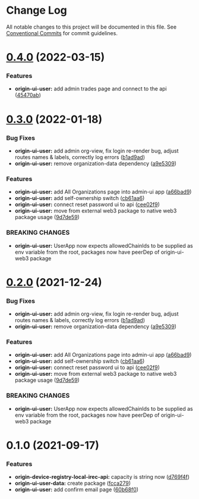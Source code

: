# Change Log

All notable changes to this project will be documented in this file.
See [Conventional Commits](https://conventionalcommits.org) for commit guidelines.

# [0.4.0](https://github.com/energywebfoundation/origin/compare/@energyweb/origin-ui-user-data@0.3.0...@energyweb/origin-ui-user-data@0.4.0) (2022-03-15)


### Features

* **origin-ui-user:** add admin trades page and connect to the api ([45470ab](https://github.com/energywebfoundation/origin/commit/45470ab4d71718d070b09aee2b410c515459669f))





# [0.3.0](https://github.com/energywebfoundation/origin/compare/@energyweb/origin-ui-user-data@0.1.0...@energyweb/origin-ui-user-data@0.3.0) (2022-01-18)


### Bug Fixes

* **origin-ui-user:** add admin org-view, fix login re-render bug, adjust routes names & labels, correctly log errors ([b1ad9ad](https://github.com/energywebfoundation/origin/commit/b1ad9ad8258a32cb8a1eda3dc18549641ac4c2af))
* **origin-ui-user:** remove organization-data dependency ([a9e5309](https://github.com/energywebfoundation/origin/commit/a9e530943c38163998aa13f6361bd756b284ccdb))


### Features

* **origin-ui-user:** add All Organizations page into admin-ui app ([a66bad9](https://github.com/energywebfoundation/origin/commit/a66bad931a8c59c2a8d021cad546c9d4c47f7e88))
* **origin-ui-user:** add self-ownership switch ([cb61aa6](https://github.com/energywebfoundation/origin/commit/cb61aa6dc0865adae57e791618a41d805d731be2))
* **origin-ui-user:** connect reset password ui to api ([cee02f9](https://github.com/energywebfoundation/origin/commit/cee02f9215b72323c78ffd988f74bd4b98df218e))
* **origin-ui-user:** move from external web3 package to native web3 package usage ([9d7de59](https://github.com/energywebfoundation/origin/commit/9d7de595a17edfaa80a08314e66dfddfdb6f571f))


### BREAKING CHANGES

* **origin-ui-user:** UserApp now expects allowedChainIds to be supplied as env variable from the root, packages now have peerDep of origin-ui-web3 package





# [0.2.0](https://github.com/energywebfoundation/origin/compare/@energyweb/origin-ui-user-data@0.1.0...@energyweb/origin-ui-user-data@0.2.0) (2021-12-24)


### Bug Fixes

* **origin-ui-user:** add admin org-view, fix login re-render bug, adjust routes names & labels, correctly log errors ([b1ad9ad](https://github.com/energywebfoundation/origin/commit/b1ad9ad8258a32cb8a1eda3dc18549641ac4c2af))
* **origin-ui-user:** remove organization-data dependency ([a9e5309](https://github.com/energywebfoundation/origin/commit/a9e530943c38163998aa13f6361bd756b284ccdb))


### Features

* **origin-ui-user:** add All Organizations page into admin-ui app ([a66bad9](https://github.com/energywebfoundation/origin/commit/a66bad931a8c59c2a8d021cad546c9d4c47f7e88))
* **origin-ui-user:** add self-ownership switch ([cb61aa6](https://github.com/energywebfoundation/origin/commit/cb61aa6dc0865adae57e791618a41d805d731be2))
* **origin-ui-user:** connect reset password ui to api ([cee02f9](https://github.com/energywebfoundation/origin/commit/cee02f9215b72323c78ffd988f74bd4b98df218e))
* **origin-ui-user:** move from external web3 package to native web3 package usage ([9d7de59](https://github.com/energywebfoundation/origin/commit/9d7de595a17edfaa80a08314e66dfddfdb6f571f))


### BREAKING CHANGES

* **origin-ui-user:** UserApp now expects allowedChainIds to be supplied as env variable from the root, packages now have peerDep of origin-ui-web3 package





# 0.1.0 (2021-09-17)


### Features

* **origin-device-registry-local-irec-api:** capacity is string now ([d769f4f](https://github.com/energywebfoundation/origin/commit/d769f4fc0bd89c3bfe2a077db3f47006c9f6cc33))
* **origin-ui-user-data:** create package ([fcca279](https://github.com/energywebfoundation/origin/commit/fcca27937fefaa4ca7eaa7b225dab364d5bc3508))
* **origin-ui-user:** add confirm email page ([60b68f0](https://github.com/energywebfoundation/origin/commit/60b68f0299e16370c04b8de317234e2642ae96be))
